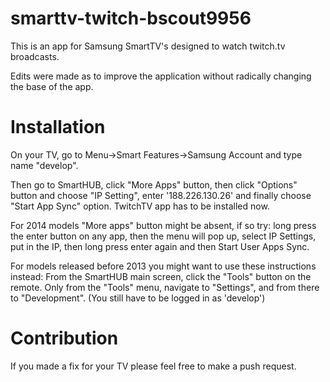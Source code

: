 smarttv-twitch-bscout9956
==============
This is an app for Samsung SmartTV's designed to watch twitch.tv broadcasts.

Edits were made as to improve the application without radically changing the base of the app.

Installation
==============
On your TV, go to Menu->Smart Features->Samsung Account and type name "develop". 

Then go to SmartHUB, click "More Apps" button, then click "Options" button and choose "IP Setting", enter '188.226.130.26' and finally choose "Start App Sync" option. TwitchTV app has to be installed now.

For 2014 models "More apps" button might be absent, if so try: long press the enter button on any app, then the menu will pop up, select IP Settings, put in the IP, then long press enter again and then Start User Apps Sync.

For models released before 2013 you might want to use these instructions instead:
From the SmartHUB main screen, click the "Tools" button on the remote. Only from the "Tools" menu, navigate to "Settings", and from there to "Development". (You still have to be logged in as 'develop')

Contribution
==============
If you made a fix for your TV please feel free to make a push request.
